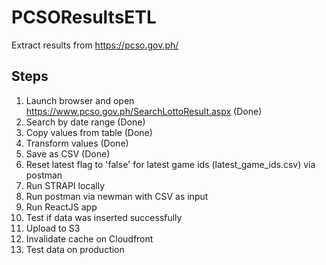 # PCSOResultsETL
Extract results from https://pcso.gov.ph/

## Steps

1. Launch browser and open https://www.pcso.gov.ph/SearchLottoResult.aspx (Done)
2. Search by date range (Done)
3. Copy values from table (Done)
4. Transform values (Done)
5. Save as CSV (Done)
6. Reset latest flag to 'false' for latest game ids (latest_game_ids.csv) via postman
6. Run STRAPI locally
7. Run postman via newman with CSV as input
8. Run ReactJS app
9. Test if data was inserted successfully
10. Upload to S3
11. Invalidate cache on Cloudfront
12. Test data on production
